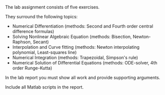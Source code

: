 The lab assignment consists of five exercises. 

They surround the following topics:
* Numerical Differentiation (methods: Second and Fourth order central difference formulas)
* Solving Nonlinear Algebraic Equation (methods: Bisection, Newton-Raphson, Secant)
* Interpolation and Curve fitting (methods: Newton interpolating polynomial, Least-squares line)
* Numerical Integration (methods: Trapezoidal, Simpson's rule)
* Numerical Solution of Differential Equations (methods: ODE-solver, 4th order Runge-Kutta)
 
In the lab report you must show all work and provide supporting arguments. 

Include all Matlab scripts in the report.


